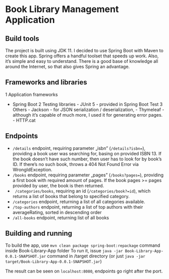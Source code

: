 
# Book Library Management Application

## Build tools
The project is built using JDK 11.
I decided to use Spring Boot with Maven to create this app. Spring offers a handful toolset that speeds up work.
Also, it’s simple and easy to understand.
There is a good base of knowledge all around the Internet, so that also gives Spring an advantage. 

## Frameworks and libraries
1 Application frameworks 
   - Spring Boot
2 Testing libraries
	- JUnit 5 - provided in Spring Boot Test
3 Others
	- Jackson - for JSON serialization / deserialization,
	- Thymeleaf - although it’s capable of much more, I used it for generating error pages.
	- HTTP.cat

## Endpoints
- `/details` endpoint, requiring parameter „isbn” (`/details?isbn=`), providing a book user was searching for, basing on provided ISBN 13. If the book doesn’t have such number, then user has to look for by book’s ID. If there’s no such book, throws a 404 Not Found Error via WrongIdException.
- `/books` endpoint, requiring parameter „pages” (`/books?pages=`), providing a first book with required amount of pages. If the book pages >= pages provided by user, the book is then returned.
- ` /categories/books`, requiring an id (`/categories/book?=id`), which returns a list of books that belong to specified category.
- `/categories` endpoint, returning a list of all categories available.
- `/top-authors` endpoint, returning a list of top authors with their averageRating, sorted in descending order
- `/all-books` endpoint, returning list of all books


## Building and running
To build the app, use `mvn clean package spring-boot:repackage` command inside Book-Library-App folder
To run it, issue `java -jar Book-Library-App-0.0.1-SNAPSHOT.jar` command in /target directory (or just `java -jar target/Book-Library-App-0.0.1-SNAPSHOT.jar`)

The result can be seen on `localhost:8080`, endpoints go right after the port.